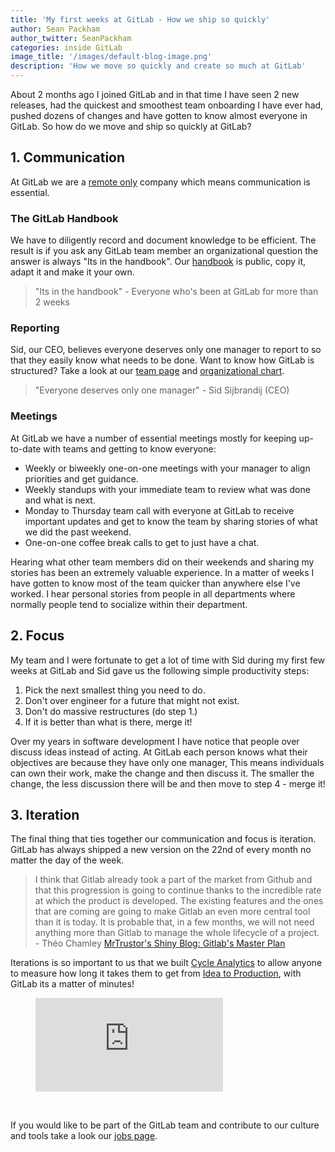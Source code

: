 ```yaml
---
title: 'My first weeks at GitLab - How we ship so quickly'
author: Sean Packham
author_twitter: SeanPackham
categories: inside GitLab
image_title: '/images/default-blog-image.png'
description: 'How we move so quickly and create so much at GitLab'
---
```


About 2 months ago I joined GitLab and in that time I have seen 2 new releases,
had the quickest and smoothest team onboarding I have ever had,
pushed dozens of changes and
have gotten to know almost everyone in GitLab.
So how do we move and ship so quickly at GitLab?

<!-- more -->

## 1. Communication

At GitLab we are a [remote only](http://remoteonly.org/) company which means communication is essential.

### The GitLab Handbook

We have to diligently record and document knowledge to be efficient.
The result is if you ask any GitLab team member an organizational question
the answer is always "Its in the handbook".
Our [handbook](https://about.gitlab.com/handbook/) is public, copy it, adapt it and make it your own.

> "Its in the handbook" - Everyone who's been at GitLab for more than 2 weeks

### Reporting

Sid, our CEO, believes everyone deserves only one manager to report to
so that they easily know what needs to be done.
Want to know how GitLab is structured?
Take a look at our [team page](https://about.gitlab.com/team/) and
[organizational chart](https://about.gitlab.com/team/structure/org-chart/).

> "Everyone deserves only one manager" - Sid Sijbrandij (CEO)

### Meetings

At GitLab we have a number of essential meetings mostly for keeping up-to-date
with teams and getting to know everyone:

- Weekly or biweekly one-on-one meetings with your manager
  to align priorities and get guidance.
- Weekly standups with your immediate team to review what was done and what is next.
- Monday to Thursday team call with everyone at GitLab to receive important updates
  and get to know the team by sharing stories of what we did the past weekend.
- One-on-one coffee break calls to get to just have a chat.

Hearing what other team members did on their weekends and sharing my stories
has been an extremely valuable experience. In a matter of weeks I have gotten
to know most of the team quicker than anywhere else I've worked.
I hear personal stories from people in all departments where normally
people tend to socialize within their department.

## 2. Focus

My team and I were fortunate to get a lot of time
with Sid during my first few weeks at GitLab and
Sid gave us the following simple productivity steps:

1. Pick the next smallest thing you need to do.
1. Don't over engineer for a future that might not exist.
1. Don't do massive restructures (do step 1.)
1. If it is better than what is there, merge it!

Over my years in software development I have notice that people
over discuss ideas instead of acting.
At GitLab each person knows what their objectives are because they have only one manager,
This means individuals can own their work, make the change and then discuss it.
The smaller the change, the less discussion there will be and then move to step 4 - merge it!

## 3. Iteration

The final thing that ties together our communication and focus is iteration.
GitLab has always shipped a new version on the
22nd of every month no matter the day of the week.

> I think that Gitlab already took a part of the market from Github and
  that this progression is going to continue thanks to the
  incredible rate at which the product is developed.
  The existing features and the ones that are coming are
  going to make Gitlab an even more central tool than it is today.
  It is probable that, in a few months, we will not need
  anything more than Gitlab to manage the whole lifecycle of a project. - Théo Chamley
  [MrTrustor's Shiny Blog: Gitlab's Master Plan](http://blog.mrtrustor.net/post/gitlab-grand-master-plan/)

Iterations is so important to us that we built
[Cycle Analytics](https://about.gitlab.com/solutions/cycle-analytics/) to
allow anyone to measure how long it takes them to get from [Idea to Production](https://www.youtube.com/watch?v=t_rB1oQdG98),
with GitLab its a matter of minutes!

<figure class="video_container">
  <iframe src="https://www.youtube.com/embed/t_rB1oQdG98" frameborder="0" allowfullscreen="true"> </iframe>
</figure>

<br>

If you would like to be part of the GitLab team and
contribute to our culture and tools take a look our
[jobs page](https://about.gitlab.com/jobs/).
